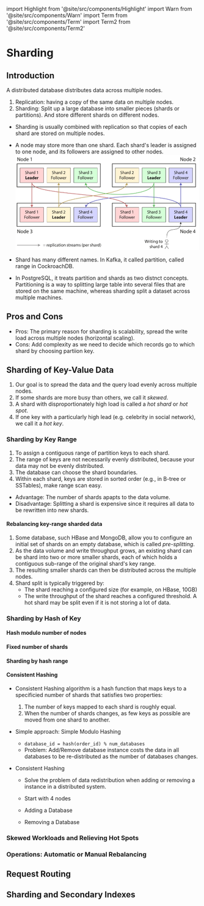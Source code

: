 import Highlight from '@site/src/components/Highlight'
import Warn from '@site/src/components/Warn'
import Term from '@site/src/components/Term'
import Term2 from '@site/src/components/Term2'

# Sharding

## Introduction
A distributed database distributes data across multiple nodes.
1. Replication: having a copy of the same data on multiple nodes.
2. Sharding: Split up a large database into smaller pieces (shards or partitions). And store different shards on different nodes.

- Sharding is usually combined with replication so that copies of each shard are stored on multiple nodes.

- A node may store more than one shard. Each shard's leader is assigned to one node, and its followers are assigned to other nodes.
![](./assets/data-intensive/sharding.png)

- Shard has many different names. In Kafka, it called partition, called range in CockroachDB.
- In PostgreSQL, it treats partition and shards as two distnct concepts. Partitioning is a way to splitting large table into several files that are stored on the same machine, whereas sharding split a dataset across multiple machines.

## Pros and Cons
- Pros: The primary reason for sharding is scalability, spread the write load across multiple nodes (horizontal scaling).
- Cons: Add complexity as we need to decide which records go to which shard by choosing partiion key.

## Sharding of Key-Value Data
1. Our goal is to spread the data and the query load evenly across multiple nodes.
2. If some shards are more busy than others, we call it *skewed*.
3. A shard with disproportionately high load is called a *hot shard* or *hot spot*.
4. If one key with a particularly high lead (e.g. celebrity in social network), we call it a *hot key*.

### Sharding by Key Range
1. To assign a contiguous range of partition keys to each shard.
2. The range of keys are not necessarily evenly distributed, because your data may not be evenly distributed.
3. The database can choose the shard boundaries.
4. Within each shard, keys are stored in sorted order (e.g., in B-tree or SSTables), make range scan easy.

- Advantage: The number of shards apapts to the data volume.
- Disadvantage: Splitting a shard is expensive since it requires all data to be rewritten into new shards.

#### Rebalancing key-range sharded data
1. Some database, such HBase and MongoDB, allow you to configure an initial set of shards on an empty database, which is called *pre-splitting*.
2. As the data volume and write throughput grows, an existing shard can be shard into two or more smaller shards, each of which holds a contiguous sub-range of the original shard's key range.
3. The resulting smaller shards can then be distributed across the multiple nodes.
4. Shard split is typically triggered by:
    - The shard reaching a configured size (for example, on HBase, 10GB)
    - The write throughput of the shard reaches a configured threshold. A hot shard may be split even if it is not storing a lot of data.

### Sharding by Hash of Key

#### Hash modulo number of nodes
#### Fixed number of shards
#### Sharding by hash range
#### <Term>Consistent Hashing</Term>
- Consistent Hashing algorithm is a hash function that maps keys to a specificied number of shards that satisfies two properties:
    1. The number of keys mapped to each shard is roughly equal.
    2. When the number of shards changes, as few keys as possible are moved from one shard to another.

- Simple approach: Simple Modulo Hashing
    - `database_id = hash(order_id) % num_databases`
    - Problem: Add/Remove database instance costs the data in all databases to be re-distributed as the number of databases changes.

- Consistent Hashing
    - Solve the problem of data redistribution when adding or removing a instance in a distributed system.

    - Start with 4 nodes

    - Adding a Database

    - Removing a Database



### Skewed Workloads and Relieving Hot Spots
### Operations: Automatic or Manual Rebalancing

## Request Routing

## Sharding and Secondary Indexes
